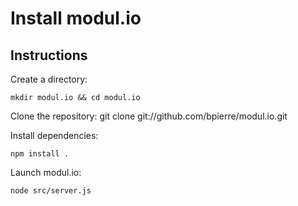 Install modul.io
================

## Instructions

Create a directory:

    mkdir modul.io && cd modul.io

Clone the repository:
    git clone git://github.com/bpierre/modul.io.git

Install dependencies:

    npm install .

Launch modul.io:

    node src/server.js

